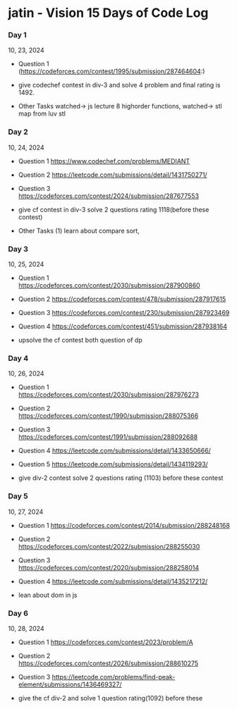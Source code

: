 # jatin - Vision 15 Days of Code Log
### Day 1
10, 23, 2024

- Question 1
  (https://codeforces.com/contest/1995/submission/287464604:)


- give codechef contest in div-3 and solve 4 problem and final rating is 1492.
  
- Other Tasks
  watched-> js lecture 8 highorder functions, 
  watched-> stl map from luv stl
  
### Day 2
10, 24, 2024

- Question 1
  https://www.codechef.com/problems/MEDIANT

- Question 2
  https://leetcode.com/submissions/detail/1431750271/

- Question 3
  https://codeforces.com/contest/2024/submission/287677553  

- give cf contest in div-3  solve 2 questions rating 1118(before these contest)

- Other Tasks
  (1) learn about compare sort,
  

### Day 3
10, 25, 2024

- Question 1
  https://codeforces.com/contest/2030/submission/287900860

- Question 2
  https://codeforces.com/contest/478/submission/287917615

- Question 3
  https://codeforces.com/contest/230/submission/287923469

- Question 4
  https://codeforces.com/contest/451/submission/287938164

- upsolve the cf contest both question of dp  

### Day 4
10, 26, 2024

- Question 1
  https://codeforces.com/contest/2030/submission/287976273

- Question 2
  https://codeforces.com/contest/1990/submission/288075366

- Question 3
  https://codeforces.com/contest/1991/submission/288092688


- Question 4
  https://leetcode.com/submissions/detail/1433650666/

- Question 5
  https://leetcode.com/submissions/detail/1434119293/

- give div-2 contest solve 2 questions  rating (1103) before these contest
  
### Day 5
10, 27, 2024

- Question 1
  https://codeforces.com/contest/2014/submission/288248168

- Question 2
  https://codeforces.com/contest/2022/submission/288255030

- Question 3
  https://codeforces.com/contest/2020/submission/288258014

- Question 4
  https://leetcode.com/submissions/detail/1435217212/

- lean about dom in js   

### Day 6
10, 28, 2024

- Question 1
  https://codeforces.com/contest/2023/problem/A

- Question 2
  https://codeforces.com/contest/2026/submission/288610275

- Question 3
  https://leetcode.com/problems/find-peak-element/submissions/1436469327/

- give the cf div-2 and solve 1 question rating(1092) before these  
